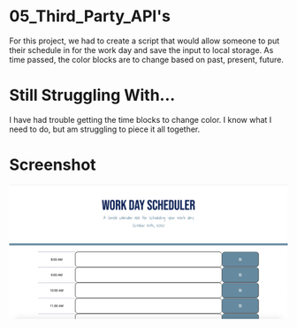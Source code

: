 # 05_Third_Party_API's
For this project, we had to create a script that would allow someone to put their schedule in for the work day and save the input to local storage. As time passed, the color blocks are to change based on past, present, future.

# Still Struggling With...
I have had trouble getting the time blocks to change color. I know what I need to do, but am struggling to piece it all together. 

# Screenshot
![](./Assets/work_day_schedule.gif)

